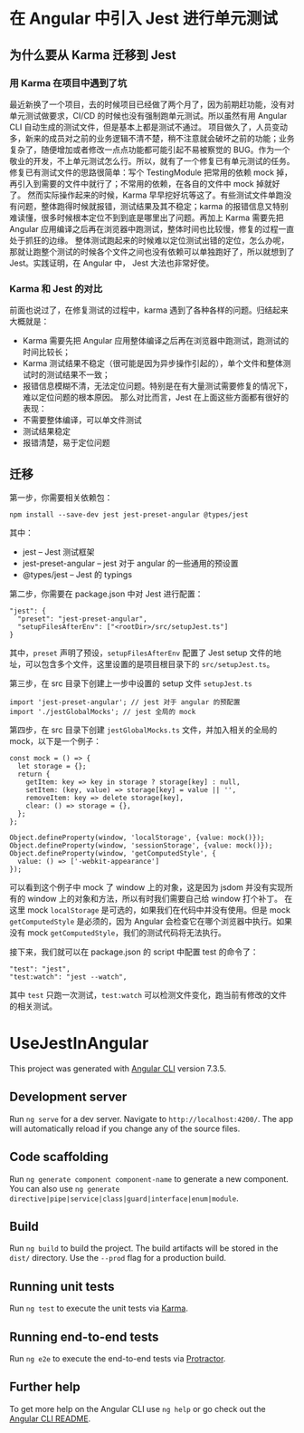 # 在 Angular 中引入 Jest 进行单元测试

## 为什么要从 Karma 迁移到 Jest

### 用 Karma 在项目中遇到了坑

最近新换了一个项目，去的时候项目已经做了两个月了，因为前期赶功能，没有对单元测试做要求，CI/CD 的时候也没有强制跑单元测试。所以虽然有用 Angular CLI 自动生成的测试文件，但是基本上都是测试不通过。
项目做久了，人员变动多，新来的成员对之前的业务逻辑不清不楚，稍不注意就会破坏之前的功能；业务复杂了，随便增加或者修改一点点功能都可能引起不易被察觉的 BUG。作为一个敬业的开发，不上单元测试怎么行。所以，就有了一个修复已有单元测试的任务。
修复已有测试文件的思路很简单：写个 TestingModule 把常用的依赖 mock 掉，再引入到需要的文件中就行了；不常用的依赖，在各自的文件中 mock 掉就好了。
然而实际操作起来的时候，Karma 早早挖好坑等这了。有些测试文件单跑没有问题，整体跑得时候就报错，测试结果及其不稳定；karma 的报错信息又特别难读懂，很多时候根本定位不到到底是哪里出了问题。再加上 Karma 需要先把 Angular 应用编译之后再在浏览器中跑测试，整体时间也比较慢，修复的过程一直处于抓狂的边缘。
整体测试跑起来的时候难以定位测试出错的定位，怎么办呢，那就让跑整个测试的时候各个文件之间也没有依赖可以单独跑好了，所以就想到了 Jest。实践证明，在 Angular 中， Jest 大法也非常好使。

### Karma 和 Jest 的对比

前面也说过了，在修复测试的过程中，karma 遇到了各种各样的问题。归结起来大概就是：
- Karma 需要先把 Angular 应用整体编译之后再在浏览器中跑测试，跑测试的时间比较长；
- Karma 测试结果不稳定（很可能是因为异步操作引起的），单个文件和整体测试时的测试结果不一致；
- 报错信息模糊不清，无法定位问题。特别是在有大量测试需要修复的情况下，难以定位问题的根本原因。
那么对比而言，Jest 在上面这些方面都有很好的表现：
- 不需要整体编译，可以单文件测试
- 测试结果稳定
- 报错清楚，易于定位问题

## 迁移

第一步，你需要相关依赖包：

```
npm install --save-dev jest jest-preset-angular @types/jest
````
其中：
- jest – Jest 测试框架
- jest-preset-angular – jest 对于 angular 的一些通用的预设置
- @types/jest – Jest 的 typings

第二步，你需要在 package.json 中对 Jest 进行配置：
```
"jest": {
  "preset": "jest-preset-angular",
  "setupFilesAfterEnv": ["<rootDir>/src/setupJest.ts"]
}
```
其中，`preset` 声明了预设，`setupFilesAfterEnv` 配置了 Jest setup 文件的地址，可以包含多个文件，这里设置的是项目根目录下的 `src/setupJest.ts`。

第三步，在 src 目录下创建上一步中设置的 setup 文件 `setupJest.ts`
```
import 'jest-preset-angular'; // jest 对于 angular 的预配置
import './jestGlobalMocks'; // jest 全局的 mock
```

第四步，在 src 目录下创建 `jestGlobalMocks.ts` 文件，并加入相关的全局的 mock，以下是一个例子：
```
const mock = () => {
  let storage = {};
  return {
    getItem: key => key in storage ? storage[key] : null,
    setItem: (key, value) => storage[key] = value || '',
    removeItem: key => delete storage[key],
    clear: () => storage = {},
  };
};

Object.defineProperty(window, 'localStorage', {value: mock()});
Object.defineProperty(window, 'sessionStorage', {value: mock()});
Object.defineProperty(window, 'getComputedStyle', {
  value: () => ['-webkit-appearance']
});
```
可以看到这个例子中 mock 了 window 上的对象，这是因为 jsdom 并没有实现所有的 window 上的对象和方法，所以有时我们需要自己给 window 打个补丁。
在这里 mock `localStorage` 是可选的，如果我们在代码中并没有使用。但是 mock `getComputedStyle` 是必须的，因为 Angular 会检查它在哪个浏览器中执行。如果没有 mock `getComputedStyle`，我们的测试代码将无法执行。

接下来，我们就可以在 package.json 的 script 中配置 test 的命令了：
```
"test": "jest",
"test:watch": "jest --watch",
```
其中 `test` 只跑一次测试，`test:watch` 可以检测文件变化，跑当前有修改的文件的相关测试。




# UseJestInAngular

This project was generated with [Angular CLI](https://github.com/angular/angular-cli) version 7.3.5.

## Development server

Run `ng serve` for a dev server. Navigate to `http://localhost:4200/`. The app will automatically reload if you change any of the source files.

## Code scaffolding

Run `ng generate component component-name` to generate a new component. You can also use `ng generate directive|pipe|service|class|guard|interface|enum|module`.

## Build

Run `ng build` to build the project. The build artifacts will be stored in the `dist/` directory. Use the `--prod` flag for a production build.

## Running unit tests

Run `ng test` to execute the unit tests via [Karma](https://karma-runner.github.io).

## Running end-to-end tests

Run `ng e2e` to execute the end-to-end tests via [Protractor](http://www.protractortest.org/).

## Further help

To get more help on the Angular CLI use `ng help` or go check out the [Angular CLI README](https://github.com/angular/angular-cli/blob/master/README.md).
